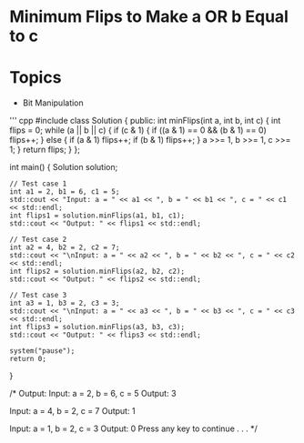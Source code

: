 # Minimum Flips to Make a OR b Equal to c

# Topics
- Bit Manipulation

''' cpp
#include <iostream>
class Solution {
public:
	int minFlips(int a, int b, int c) {
		int flips = 0;
		while (a || b || c) {
			if (c & 1) {
				if ((a & 1) == 0 && (b & 1) == 0)
					flips++;
			}
			else {
				if (a & 1)
					flips++;
				if (b & 1)
					flips++;
			}
			a >>= 1, b >>= 1, c >>= 1;
		}
		return flips;
	}
};

int main() {
	Solution solution;

	// Test case 1
	int a1 = 2, b1 = 6, c1 = 5;
	std::cout << "Input: a = " << a1 << ", b = " << b1 << ", c = " << c1 << std::endl;
	int flips1 = solution.minFlips(a1, b1, c1);
	std::cout << "Output: " << flips1 << std::endl;
	
	// Test case 2
	int a2 = 4, b2 = 2, c2 = 7;
	std::cout << "\nInput: a = " << a2 << ", b = " << b2 << ", c = " << c2 << std::endl;
	int flips2 = solution.minFlips(a2, b2, c2);
	std::cout << "Output: " << flips2 << std::endl;
	
	// Test case 3
	int a3 = 1, b3 = 2, c3 = 3;
	std::cout << "\nInput: a = " << a3 << ", b = " << b3 << ", c = " << c3 << std::endl;
	int flips3 = solution.minFlips(a3, b3, c3);
	std::cout << "Output: " << flips3 << std::endl;
	
	system("pause");
	return 0;
}

/*
Output:
Input: a = 2, b = 6, c = 5
Output: 3

Input: a = 4, b = 2, c = 7
Output: 1

Input: a = 1, b = 2, c = 3
Output: 0
Press any key to continue . . .
*/

```
